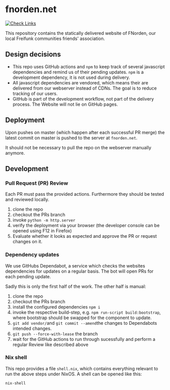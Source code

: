 # fnorden.net

[![Check Links](https://github.com/freifunkh/fnorden.net/actions/workflows/links.yml/badge.svg)](https://github.com/freifunkh/fnorden.net/actions/workflows/links.yml)

This repository contains the statically delivered website of FNorden, our local Freifunk communities friends' association.

## Design decisions

- This repo uses GitHub actions and `npm` to keep track of several javascript dependencies and remind us of their pending updates.
  `npm` is a development dependency, it is not used during delivery.
- All javascript dependencies are vendored, which means their are delivered from our webserver instead of CDNs.
  The goal is to reduce tracking of our users.
- GitHub is part of the development workflow, not part of the delivery process. The Website will not lie on GitHub pages.

## Deployment

Upon pushes on master (which happen after each successful PR merge) the latest commit on master is pushed to the server at `fnorden.net`.

It should not be necessary to pull the repo on the webserver manually anymore.

## Development

### Pull Request (PR) Review

Each PR must pass the provided actions.
Furthermore they should be tested and reviewed locally.

1. clone the repo
2. checkout the PRs branch
3. invoke `python -m http.server`
4. verify the deployment via your browser (the developer console can be opened using F12 in Firefox)
5. Evaluate whether it looks as expected and approve the PR or request changes on it.

### Dependency updates

We use GitHubs Dependabot, a service which checks the websites dependencies for updates on a regular basis.
The bot will open PRs for each pending update.

Sadly this is only the first half of the work. The other half is manual:

1. clone the repo
2. checkout the PRs branch
3. install the configured dependencies `npm i`
4. invoke the respective build-step, e.g. `npm run-script build:bootstrap`, where bootstrap should be swapped for the component to update.
5. `git add vendor/`and `git commit --amend`the changes to Dependabots intended changes.
6. `git push --force-with-lease` the branch
7. wait for the GitHub actions to run through sucessfully and perform a regular Review like described above

### Nix shell

This repo provides a file `shell.nix`, which contains everything relevant to run the above steps under NixOS.
A shell can be opened like this:

`nix-shell`

